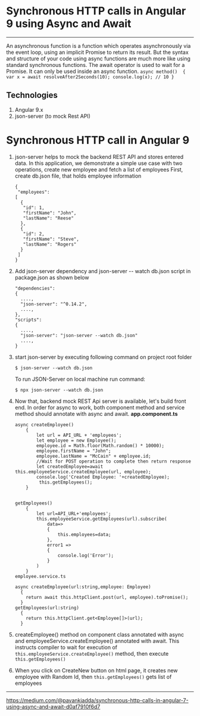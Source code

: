 # Synchronous HTTP calls in Angular 9 using Async and Await
---
An asynchronous function is a function which operates asynchronously via the event loop, using an implicit Promise to return its result. But the syntax and structure of your code using async functions are much more like using standard synchronous functions. The await operator is used to wait for a Promise. It can only be used inside an async function.
    ```
    async method() 
    {
      var x = await resolveAfter2Seconds(10);
      console.log(x); // 10
    }
    ```
## Technologies
1. Angular 9.x
2. json-server (to mock Rest API)

# Synchronous HTTP call in Angular 9
1. json-server helps to mock the backend REST API and stores entered data. In this application, we demonstrate a simple use case with two operations, create new employee and fetch a list of employees
First, create db.json file, that holds employee information
    ```
    {
     "employees": 
    [
      {
       "id": 1,
       "firstName": "John",
       "lastName": "Reese"
      },
      {
       "id": 2,
       "firstName": "Steve",
       "lastName": "Rogers"
      }
     ]
    }
    ```
2. Add json-server dependency and json-server -- watch db.json script in package.json as shown below
    ```
    "dependencies": 
    {   
      ....,    
      "json-server": "^0.14.2",
      ....,
    },
    "scripts": 
    {
      ....,
      "json-server": "json-server --watch db.json"
      ....,
    }
    ```
3. start json-server by executing following command on project root folder
    ```
    $ json-server --watch db.json
    ```
   To run JSON-Server on local machine run command:
   ```
   $ npx json-server --watch db.json 
   ```
4. Now that, backend mock REST Api server is available, let's build front end. In order for async to work, both component method and service method should annotate with async and await.
**app.component.ts**

    ```
    async createEmployee()
        {
            let url = API_URL + 'employees';
            let employee = new Employee();
            employee.id = Math.floor(Math.random() * 10000);
            employee.firstName = "John";
            employee.lastName = "McCain" + employee.id;
            //Wait for POST operation to complete then return response
            let createdEmployee=await this.employeeService.createEmployee(url, employee);
            console.log('Created Employee: '+createdEmployee);
             this.getEmployees();
        }
    
    
    getEmployees()
        {
            let url=API_URL+'employees';
            this.employeeService.getEmployees(url).subscribe(
                data=>
                {
                    this.employees=data;
                },
                error1 =>
                {
                    console.log('Error');
                }
            )
        }
    employee.service.ts
    
    async createEmployee(url:string,employee: Employee)
      {
        return await this.httpClient.post(url, employee).toPromise();
      }
    getEmployees(url:string)
      {
        return this.httpClient.get<Employee[]>(url);
      }
      ```
5. createEmployee() method on component class annotated with async and employeeService.createEmployee() annotated with await. This instructs compiler to wait for execution of `this.employeeService.createEmployee()` method, then execute `this.getEmployees()`
6. When you click on CreateNew button on html page, it creates new employee with Random Id, then `this.getEmployees()` gets list of employees


---


https://medium.com/@pavankjadda/synchronous-http-calls-in-angular-7-using-async-and-await-d0af7910f6d7

